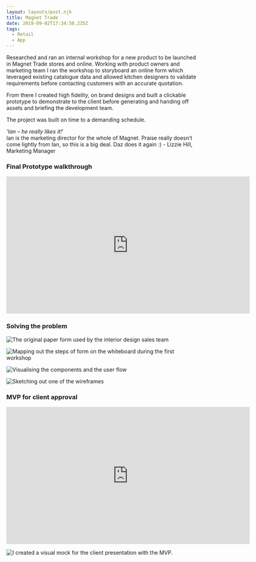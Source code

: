 ```yaml
---
layout: layouts/post.njk
title: Magnet Trade
date: 2019-09-02T17:34:50.235Z
tags:
  - Retail
  - App
---
```

Researched and ran an internal workshop for a new product to be launched in Magnet Trade stores and online. Working with product owners and marketing team I ran the workshop to storyboard an online form which leveraged existing catalogue data and allowed kitchen designers to validate requirements before contacting customers with an accurate quotation. 

From there I created high fidelity, on brand designs and built a clickable prototype to demonstrate to the client before generating and handing off assets and briefing the development team. 

The project was built on time to a demanding schedule.

_'Ian – he really likes it!_’\
Ian is the marketing director for the whole of Magnet. Praise really doesn’t come lightly from Ian, so this is a big deal. Daz does it again :) - Lizzie Hill, Marketing Manager

### Final Prototype walkthrough

<iframe src="https://player.vimeo.com/video/357424252" width="640" height="361" frameborder="0" allow="autoplay; fullscreen" allowfullscreen></iframe>

### Solving the problem

![](/images/magnet-originalform-2x.jpg "The original paper form used by the interior design sales team")

![](/images/magnet-mappingtheform-2x.jpg "Mapping out the steps of form on the whiteboard during the first workshop")

![](/images/magnet-visualisingsteps-2x.jpg "Visualising the components and the user flow")

![](/images/magnet-visualisingmockup-2x.jpg "Sketching out one of the wireframes")

### MVP for client approval

<iframe src="https://player.vimeo.com/video/357422676" width="640" height="361" frameborder="0" allow="autoplay; fullscreen" allowfullscreen></iframe>

![](/images/magnet-ipadmock-2x.jpg "I created a visual mock for the client presentation with the MVP.")
